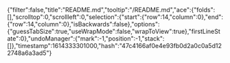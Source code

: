 {"filter":false,"title":"README.md","tooltip":"/README.md","ace":{"folds":[],"scrolltop":0,"scrollleft":0,"selection":{"start":{"row":14,"column":0},"end":{"row":14,"column":0},"isBackwards":false},"options":{"guessTabSize":true,"useWrapMode":false,"wrapToView":true},"firstLineState":0},"undoManager":{"mark":-1,"position":-1,"stack":[]},"timestamp":1614333301000,"hash":"47c4166af0e4e93fb0d2a0c0a5d122748a6a3ad5"}